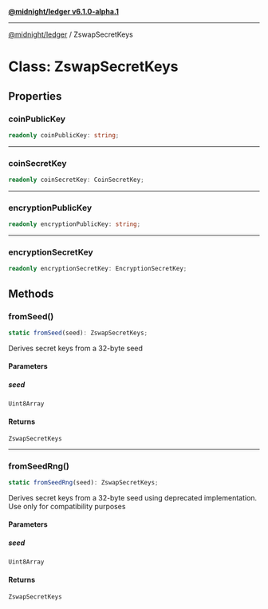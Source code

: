 [**@midnight/ledger v6.1.0-alpha.1**](../README.md)

***

[@midnight/ledger](../globals.md) / ZswapSecretKeys

# Class: ZswapSecretKeys

## Properties

### coinPublicKey

```ts
readonly coinPublicKey: string;
```

***

### coinSecretKey

```ts
readonly coinSecretKey: CoinSecretKey;
```

***

### encryptionPublicKey

```ts
readonly encryptionPublicKey: string;
```

***

### encryptionSecretKey

```ts
readonly encryptionSecretKey: EncryptionSecretKey;
```

## Methods

### fromSeed()

```ts
static fromSeed(seed): ZswapSecretKeys;
```

Derives secret keys from a 32-byte seed

#### Parameters

##### seed

`Uint8Array`

#### Returns

`ZswapSecretKeys`

***

### fromSeedRng()

```ts
static fromSeedRng(seed): ZswapSecretKeys;
```

Derives secret keys from a 32-byte seed using deprecated implementation.
Use only for compatibility purposes

#### Parameters

##### seed

`Uint8Array`

#### Returns

`ZswapSecretKeys`
